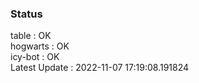 ### Status


table : OK  
hogwarts : OK  
icy-bot : OK  
Latest Update : 2022-11-07 17:19:08.191824

